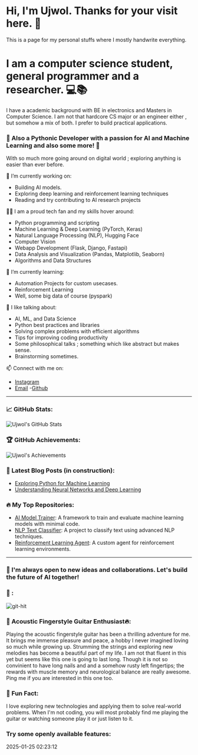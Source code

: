 
# Hi, I'm Ujwol. Thanks for your visit here. 👋


This is a page for my personal stuffs where I mostly handwrite everything. 


# I am a computer science student, general programmer and a researcher. 💻📚
I have a academic background with BE in electronics and Masters in Computer Science. I am not that hardcore CS major or an engineer either , but somehow a mix of both. I prefer to build practical applications.
### 🐍 Also a Pythonic Developer with a passion for AI and Machine Learning and also some more! 🚀

 With so much more going around on digital world ; exploring anything is easier than ever before.


🔭 I’m currently working on:
- Building AI models.
- Exploring deep learning and reinforcement learning techniques
- Reading and try contributing to AI research projects

👨‍💻 I am a proud tech fan and my skills hover around:
- Python programming and scripting
- Machine Learning & Deep Learning (PyTorch, Keras)
- Natural Language Processing (NLP), Hugging Face 
- Computer Vision
- Webapp Development (Flask, Django, Fastapi)
- Data Analysis and Visualization (Pandas, Matplotlib, Seaborn)
- Algorithms and Data Structures


🌱 I’m currently learning:
- Automation Projects for custom usecases.
- Reinforcement Learning
- Well, some big data of course (pyspark)

💬 I like talking about:
- AI, ML, and Data Science
- Python best practices and libraries
- Solving complex problems with efficient algorithms
- Tips for improving coding productivity
- Some philosophical talks ; something which like abstract but makes sense.
- Brainstorming sometimes.

📫 Connect with me on:
- [Instagram](https://www.instagram.com/ujwol_108/)
- [Email](mailto:dujwol9984@gmail.com)
-[Github](https://github.com/udahal2)
---

### 📈 GitHub Stats:

![Ujwol's GitHub Stats](https://github-readme-stats.vercel.app/api?username=udahal2&show_icons=true&count_private=true&hide=prs&theme=radical)

### 🏆 GitHub Achievements:

![Ujwol's Achievements](https://github-profile-trophy.vercel.app/?username=udahal2&theme=dark)

### 🌱 Latest Blog Posts (in construction):
- [Exploring Python for Machine Learning]('')
- [Understanding Neural Networks and Deep Learning]('')

### 🔥 My Top Repositories:
- [AI Model Trainer](https://github.com/udahal2/ai-model-trainer): A framework to train and evaluate machine learning models with minimal code.
- [NLP Text Classifier](https://github.com/udahal2/nlp-text-classifier): A project to classify text using advanced NLP techniques.
- [Reinforcement Learning Agent](https://github.com/udahal2/reinforcement-learning-agent): A custom agent for reinforcement learning environments.

---

### 🚀 I'm always open to new ideas and collaborations. Let's build the future of AI together!

### 🎯 :

![git-hit](http://hits.dwyl.com/udahal2/udahal2.svg)

### 🎸 Acoustic Fingerstyle Guitar Enthusiast🔥:
Playing the acoustic fingerstyle guitar has been a thrilling adventure for me. It brings me immense pleasure and peace, a hobby I never imagined loving so much while growing up. Strumming the strings and exploring new melodies has become a beautiful part of my life. I am not that fluent in this yet but seems like this one is going to last long. Though it is not so convinient to have long nails and and a somehow rusty left fingertips; the rewards with muscle memory and neurological balance are really awesome. Ping me if you are interested in this one too. 

### 🎯 Fun Fact:
I love exploring new technologies and applying them to solve real-world problems. When I'm not coding, you will most probably find me playing the guitar or watching someone play it or just listen to it. 

### Try some openly available features:


2025-01-25 02:23:12

